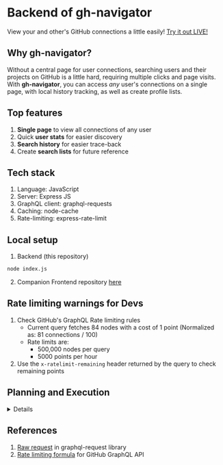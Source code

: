 # Backend of gh-navigator
View your and other's GitHub connections a little easily! [Try it out LIVE!](https://gh-maps-frontend.vercel.app/)

## Why gh-navigator?
Without a central page for user connections, searching users and their projects on GitHub is a little hard, requiring multiple clicks and page visits.\
With **gh-navigator**, you can access _any_ user's connections on a single page, with local history tracking, as well as create profile lists.

## Top features
1. **Single page** to view all connections of any user
2. Quick **user stats** for easier discovery
3. **Search history** for easier trace-back
4. Create **search lists** for future reference

## Tech stack
1. Language: JavaScript
2. Server: Express JS
3. GraphQL client: graphql-requests
4. Caching: node-cache
5. Rate-limiting: express-rate-limit

## Local setup
1. Backend (this repository)
```sh
node index.js
```
2. Companion Frontend repository [here](https://github.com/bmsohwinc/gh-maps-frontend/)

## Rate limiting warnings for Devs
1. Check GitHub's GraphQL Rate limiting rules
    - Current query fetches 84 nodes with a cost of 1 point (Normalized as: 81 connections / 100)
    - Rate limits are: 
        - 500,000 nodes per query
        - 5000 points per hour
2. Use the `x-ratelimit-remaining` header returned by the query to check remaining points


## Planning and Execution
<details>
    
- [x] Backend
    - [x] Simple backend end point
    - [x] Simple rate-limiting
    - [x] Caching of username + page
    - [x] Raw response to get remaining points metric from header
    - [x] Refactoring
- [x] Frontend
    - [ ] ~~Simple Nodes and edges~~
    - [x] Fetch data
    - [x] Lists to display Followers and Followings profiles and quick stats
    - [x] Search History
    - [ ] ~~Double-click to fetch next page~~
    - [ ] ~~GMaps / Space-like navigation~~

</details>

## References
1. [Raw request](https://github.com/jasonkuhrt/graphql-request/blob/main/examples/request-handle-raw-response.ts) in graphql-request library
2. [Rate limiting formula](https://docs.github.com/en/graphql/overview/rate-limits-and-node-limits-for-the-graphql-api#primary-rate-limit) for GitHub GraphQL API
